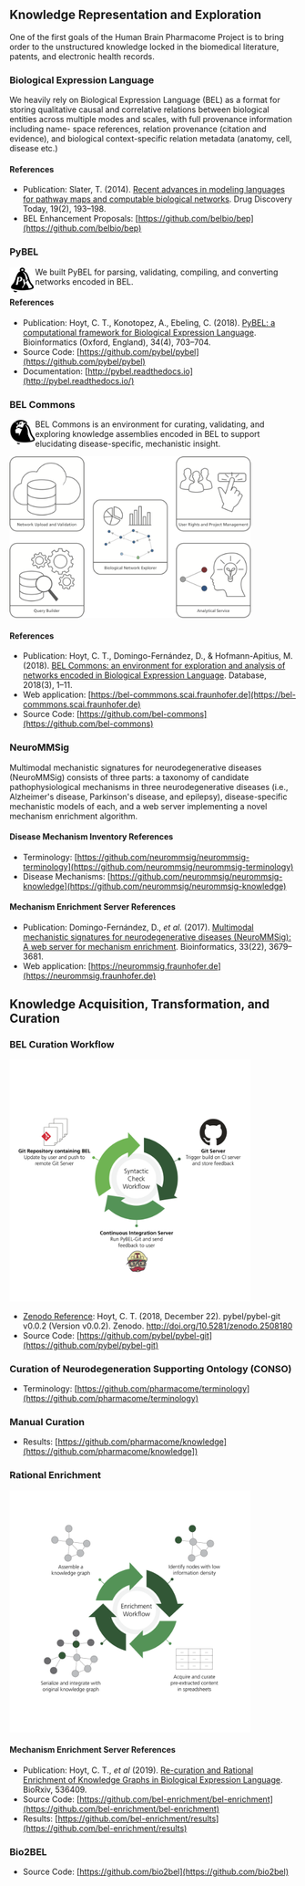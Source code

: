 ## Knowledge Representation and Exploration

One of the first goals of the Human Brain Pharmacome Project is to bring order
to the unstructured knowledge locked in the biomedical literature, patents,
and electronic health records.

### Biological Expression Language

We heavily rely on Biological Expression Language (BEL) as a format for storing qualitative causal and correlative relations between biological entities across multiple modes and scales, with full provenance information including name- space references, relation provenance (citation and evidence), and biological context-specific relation metadata (anatomy, cell, disease etc.)

#### References

- Publication: Slater, T. (2014). [Recent advances in modeling languages for pathway maps and computable biological networks](https://doi.org/10.1016/j.drudis.2013.12.011). Drug Discovery Today, 19(2), 193–198. 
- BEL Enhancement Proposals: [https://github.com/belbio/bep](https://github.com/belbio/bep)

### PyBEL

<img src="img/pybel-logo.png" alt="PyBEL Logo" height="45px" width="45px" style="float: left" />

We built PyBEL for parsing, validating, compiling, and converting networks encoded in BEL.

#### References

- Publication: Hoyt, C. T., Konotopez, A., Ebeling, C. (2018). [PyBEL: a computational framework for Biological Expression Language](https://doi.org/10.1093/bioinformatics/btx660). Bioinformatics (Oxford, England), 34(4), 703–704. 
- Source Code: [https://github.com/pybel/pybel](https://github.com/pybel/pybel)
- Documentation: [http://pybel.readthedocs.io](http://pybel.readthedocs.io/)

### BEL Commons

<img src="img/bel-commons-logo.png" alt="BEL Commons Logo" height="45px" width="45px" style="float: left" />

BEL Commons is an environment for curating, validating, and exploring knowledge assemblies encoded in BEL to support 
elucidating disease-specific, mechanistic insight.

<img src="img/bel-commons-components.png" alt="BEL Commons Components" width="424" height="283"/>

#### References

- Publication: Hoyt, C. T., Domingo-Fernández, D., & Hofmann-Apitius, M. (2018). [BEL Commons: an environment for exploration and analysis of networks encoded in Biological Expression Language](https://doi.org/10.1093/database/bay126). Database, 2018(3), 1–11.
- Web application: [https://bel-commmons.scai.fraunhofer.de](https://bel-commmons.scai.fraunhofer.de)
- Source Code: [https://github.com/bel-commons](https://github.com/bel-commons)

### NeuroMMSig

Multimodal mechanistic signatures for neurodegenerative diseases (NeuroMMSig) consists of three parts: a taxonomy
of candidate pathophysiological mechanisms in three neurodegenerative diseases (i.e., Alzheimer's disease, Parkinson's 
disease, and epilepsy), disease-specific mechanistic models of each, and a web server implementing
a novel mechanism enrichment algorithm.

#### Disease Mechanism Inventory References

- Terminology: [https://github.com/neurommsig/neurommsig-terminology](https://github.com/neurommsig/neurommsig-terminology)
- Disease Mechanisms: [https://github.com/neurommsig/neurommsig-knowledge](https://github.com/neurommsig/neurommsig-knowledge)

#### Mechanism Enrichment Server References

- Publication: Domingo-Fernández, D., *et al.* (2017). [Multimodal mechanistic signatures for neurodegenerative diseases (NeuroMMSig): A web server for mechanism enrichment](https://doi.org/10.1093/bioinformatics/btx399). Bioinformatics, 33(22), 3679–3681. 
- Web application: [https://neurommsig.fraunhofer.de](https://neurommsig.fraunhofer.de)

## Knowledge Acquisition, Transformation, and Curation

### BEL Curation Workflow

<img src="img/curation-workflow.png" alt="Curation Workflow" width="424" height="424"/>

- [Zenodo Reference](http://doi.org/10.5281/zenodo.2508180): Hoyt, C. T. (2018, December 22). pybel/pybel-git v0.0.2 (Version v0.0.2). Zenodo. http://doi.org/10.5281/zenodo.2508180
- Source Code: [https://github.com/pybel/pybel-git](https://github.com/pybel/pybel-git)

### Curation of Neurodegeneration Supporting Ontology (CONSO)

- Terminology: [https://github.com/pharmacome/terminology](https://github.com/pharmacome/terminology)

### Manual Curation

- Results: [https://github.com/pharmacome/knowledge](https://github.com/pharmacome/knowledge])

### Rational Enrichment

<img src="img/enrichment-workflow.png" alt="Enrichment Workflow" width="424" height="424"/>

#### Mechanism Enrichment Server References

- Publication: Hoyt, C. T., *et al* (2019). [Re-curation and Rational Enrichment of Knowledge Graphs in Biological Expression Language](https://doi.org/10.1101/536409). BioRxiv, 536409. 
- Source Code: [https://github.com/bel-enrichment/bel-enrichment](https://github.com/bel-enrichment/bel-enrichment)
- Results: [https://github.com/bel-enrichment/results](https://github.com/bel-enrichment/results)

### Bio2BEL

- Source Code: [https://github.com/bio2bel](https://github.com/bio2bel)
